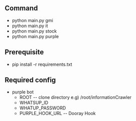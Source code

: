 ## Command
- python main.py gmi
- python main.py it
- python main.py stock
- python main.py purple


## Prerequisite
 - pip install -r requirements.txt

## Required config
 - purple bot
   - ROOT  -- clone directory  e.g) /root/informationCrawler
   - WHATSUP_ID
   - WHATUP_PASSWORD
   - PURPLE_HOOK_URL -- Dooray Hook

